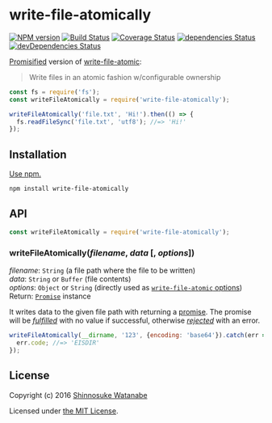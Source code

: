 # write-file-atomically

[![NPM version](https://img.shields.io/npm/v/write-file-atomically.svg)](https://www.npmjs.com/package/write-file-atomically)
[![Build Status](https://travis-ci.org/shinnn/write-file-atomically.svg?branch=master)](https://travis-ci.org/shinnn/write-file-atomically)
[![Coverage Status](https://img.shields.io/coveralls/shinnn/write-file-atomically.svg)](https://coveralls.io/github/shinnn/write-file-atomically?branch=master)
[![dependencies Status](https://david-dm.org/shinnn/write-file-atomically/status.svg)](https://david-dm.org/shinnn/write-file-atomically)
[![devDependencies Status](https://david-dm.org/shinnn/write-file-atomically/dev-status.svg)](https://david-dm.org/shinnn/write-file-atomically?type=dev)

[Promisified](https://promise-nuggets.github.io/articles/07-wrapping-callback-functions.html) version of [write-file-atomic](https://github.com/npm/write-file-atomic):

> Write files in an atomic fashion w/configurable ownership

```javascript
const fs = require('fs');
const writeFileAtomically = require('write-file-atomically');

writeFileAtomically('file.txt', 'Hi!').then(() => {
  fs.readFileSync('file.txt', 'utf8'); //=> 'Hi!' 
});
```

## Installation

[Use npm.](https://docs.npmjs.com/cli/install)

```
npm install write-file-atomically
```

## API

```javascript
const writeFileAtomically = require('write-file-atomically');
```

### writeFileAtomically(*filename*, *data* [, *options*])

*filename*: `String` (a file path where the file to be written)  
*data*: `String` or `Buffer` (file contents)  
*options*: `Object` or `String` (directly used as [`write-file-atomic` options](https://github.com/npm/write-file-atomic#var-writefileatomic--requirewrite-file-atomicwritefileatomicfilename-data-options-callback))  
Return: [`Promise`](https://developer.mozilla.org/docs/Web/JavaScript/Reference/Global_Objects/Promise) instance

It writes data to the given file path with returning a [promise](https://promisesaplus.com/). The promise will be [*fulfilled*](https://promisesaplus.com/#point-26) with no value if successful, otherwise [*rejected*](https://promisesaplus.com/#point-30) with an error.

```javascript
writeFileAtomically(__dirname, '123', {encoding: 'base64'}).catch(err => {
  err.code; //=> 'EISDIR'
});
```

## License

Copyright (c) 2016 [Shinnosuke Watanabe](https://github.com/shinnn)

Licensed under [the MIT License](./LICENSE).
